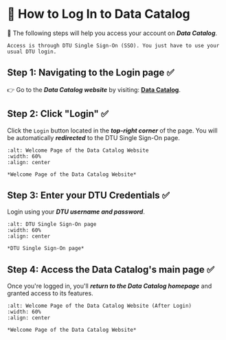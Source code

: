 # 🔐 How to Log In to Data Catalog 

🎯 The following steps will help you access your account on ***Data Catalog***.

```{Note} 
Access is through DTU Single Sign-On (SSO). You just have to use your usual DTU login.
```

## Step 1: Navigating to the Login page ✅
👉 Go to the ***Data Catalog website*** by visiting: [**Data Catalog**](https://datacatalog.biosustain.dtu.dk/).


## Step 2: Click "Login" ✅
Click the `Login` button located in the ***top-right corner*** of the page. 
You will be automatically ***redirected*** to the DTU Single Sign-On page.

```{figure} ../_static/images/Login.png
:alt: Welcome Page of the Data Catalog Website
:width: 60%
:align: center

*Welcome Page of the Data Catalog Website*
```

## Step 3: Enter your DTU Credentials ✅
Login using your ***DTU username and password***.

```{figure} ../_static/images/dtu_login.png
:alt: DTU Single Sign-On page
:width: 60%
:align: center

*DTU Single Sign-On page*
```

## Step 4: Access the Data Catalog's main page ✅

Once you're logged in, you'll ***return to the Data Catalog homepage*** and granted access to its features.

```{figure} ../_static/images/Logged_In_View.png
:alt: Welcome Page of the Data Catalog Website (After Login)
:width: 60%
:align: center

*Welcome Page of the Data Catalog Website*
```